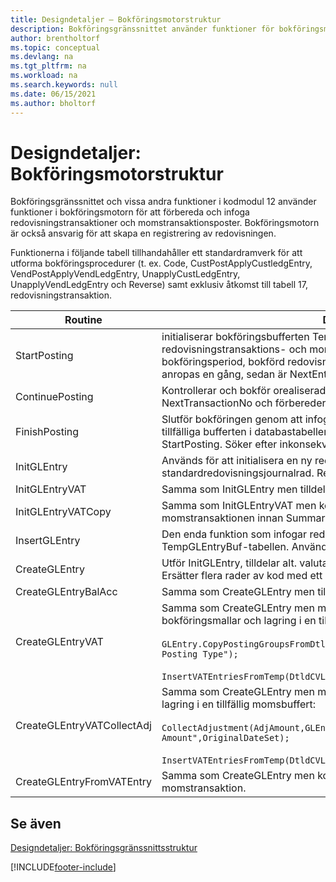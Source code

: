 ```yaml
---
title: Designdetaljer – Bokföringsmotorstruktur
description: Bokföringsgränssnittet använder funktioner för bokföringsmotorn i kodmodul 12 använder funktioner i bokföringsmotorn för att förbereda och infoga redovisningstransaktioner och momstransaktionsposter.
author: brentholtorf
ms.topic: conceptual
ms.devlang: na
ms.tgt_pltfrm: na
ms.workload: na
ms.search.keywords: null
ms.date: 06/15/2021
ms.author: bholtorf
---
```

# Designdetaljer: Bokföringsmotorstruktur
Bokföringsgränssnittet och vissa andra funktioner i kodmodul 12 använder funktioner i bokföringsmotorn för att förbereda och infoga redovisningstransaktioner och momstransaktionsposter. Bokföringsmotorn är också ansvarig för att skapa en registrering av redovisningen.  
  
 Funktionerna i följande tabell tillhandahåller ett standardramverk för att utforma bokföringsprocedurer (t. ex. Code, CustPostApplyCustledgEntry, VendPostApplyVendLedgEntry, UnapplyCustLedgEntry, UnapplyVendLedgEntry och Reverse) samt exklusiv åtkomst till tabell 17, redovisningstransaktion.  
  
|Routine|Description|  
|-------------|---------------------------------------|  
|StartPosting|initialiserar bokföringsbufferten TempGLEntryBuf, låser redovisningstransaktions- och momstransaktionstabellerna och initialiserar bokföringsperiod, bokförd redovisningsjournal och valutakurser. Bör bara anropas en gång, sedan är NextEntryNo 0.|  
|ContinuePosting|Kontrollerar och bokför orealiserad moms för föregående transaktion, ökar NextTransactionNo och förbereder bokföringen av nästa rad.|  
|FinishPosting|Slutför bokföringen genom att infoga redovisningstransaktioner från den tillfälliga bufferten i databastabellen. Används alltid tillsammans med StartPosting. Söker efter inkonsekvenser.|  
|InitGLEntry|Används för att initialisera en ny redovisningstransaktion för standardredovisningsjournalrad. Returnerar GLEntry som parameter.|  
|InitGLEntryVAT|Samma som InitGLEntry men tilldelar också Motkonto och SummarizeVAT.|  
|InitGLEntryVATCopy|Samma som InitGLEntryVAT men kopierar också bokföringsmalldata från momstransaktionen innan SummarizeVAT.|  
|InsertGLEntry|Den enda funktion som infogar redovisningstransaktionen i den globala TempGLEntryBuf-tabellen. Använd alltid den här funktionen för att infoga.|  
|CreateGLEntry|Utför InitGLEntry, tilldelar alt. valutabelopp och utför sedan InsertGLEntry. Ersätter flera rader av kod med ett enda funktionsanrop.|  
|CreateGLEntryBalAcc|Samma som CreateGLEntry men tilldelar också Motkontotyp och Motkonto.|  
|CreateGLEntryVAT|Samma som CreateGLEntry men med ytterligare bearbetning för bokföringsmallar och lagring i en tillfällig momsbuffert:<br /><br /> `GLEntry.CopyPostingGroupsFromDtldCVBuf(DtldCVLedgEntryBuf,GenJnlLine."Gen. Posting Type");`<br /><br /> `InsertVATEntriesFromTemp(DtldCVLedgEntryBuf,GLEntry);`|  
|CreateGLEntryVATCollectAdj|Samma som CreateGLEntry men med ytterligare insamling av justeringar och lagring i en tillfällig momsbuffert:<br /><br /> `CollectAdjustment(AdjAmount,GLEntry.Amount,GLEntry."Additional-Currency Amount",OriginalDateSet);`<br /><br /> `InsertVATEntriesFromTemp(DtldCVLedgEntryBuf,GLEntry);`|  
|CreateGLEntryFromVATEntry|Samma som CreateGLEntry men kopierar även bokföringsmallar från momstransaktion.|  
  
## Se även  
 [Designdetaljer: Bokföringsgränssnittsstruktur](design-details-posting-interface-structure.md)

[!INCLUDE[footer-include](includes/footer-banner.md)]